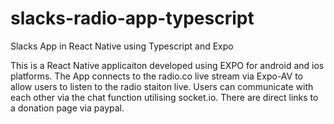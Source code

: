 # slacks-radio-app-typescript
Slacks App in React Native using Typescript and Expo

This is a React Native applicaiton developed using EXPO for android and ios platforms.
The App connects to the radio.co live stream via Expo-AV to allow users to listen to the radio staiton live.
Users can communicate with each other via the chat function utilising socket.io.
There are direct links to a donation page via paypal.
